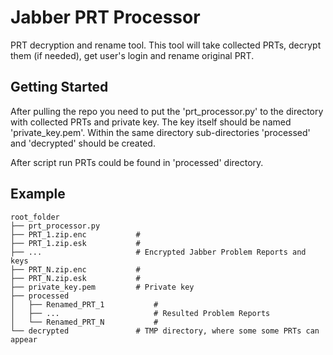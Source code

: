 # Jabber PRT Processor

PRT decryption and rename tool. 
This tool will take collected PRTs, decrypt them (if needed), get user's login and rename original PRT.


## Getting Started

After pulling the repo you need to put the 'prt_processor.py' to the directory with collected PRTs and private key. The key itself should be named 'private_key.pem'. Within the same directory sub-directories 'processed' and 'decrypted' should be created.

After script run PRTs could be found in 'processed' directory.

## Example

    root_folder
    ├── prt_processor.py                   
    ├── PRT_1.zip.enc           #
    ├── PRT_1.zip.esk           #
    ├── ...                     # Encrypted Jabber Problem Reports and keys
    ├── PRT_N.zip.enc           # 
    ├── PRT_N.zip.esk           #    
    ├── private_key.pem         # Private key
    ├── processed
    │   ├── Renamed_PRT_1           # 
    │   ├── ...                     # Resulted Problem Reports
    │   └── Renamed_PRT_N           # 
    └── decrypted               # TMP directory, where some some PRTs can appear
